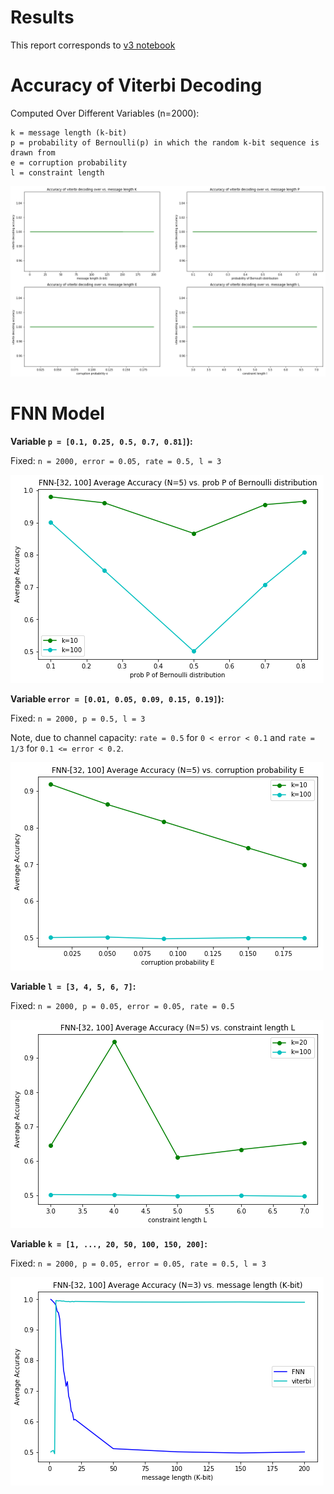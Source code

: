 

# Results

This report corresponds to [v3 notebook](https://github.com/Michael-Tu/radioML/blob/master/notebooks/ecc-v3.ipynb)

# Accuracy of Viterbi Decoding

Computed Over Different Variables (n=2000):

```
k = message length (k-bit)
p = probability of Bernoulli(p) in which the random k-bit sequence is drawn from
e = corruption probability
l = constraint length
```

![viterbi-accuracies](img/v3/viterbi-accuracies.png)

# FNN Model


**Variable `p = [0.1, 0.25, 0.5, 0.7, 0.81]`):**

Fixed: `n = 2000, error = 0.05, rate = 0.5, l = 3`

![exp_p](img/v3/exp_p.png)


**Variable `error = [0.01, 0.05, 0.09, 0.15, 0.19]`):**

Fixed: `n = 2000, p = 0.5, l = 3`

Note, due to channel capacity: `rate = 0.5` for `0 < error < 0.1` and `rate = 1/3` for `0.1 <= error < 0.2`.

![exp_e](img/v3/exp_e.png)

**Variable `l = [3, 4, 5, 6, 7]`:**

Fixed: `n = 2000, p = 0.05, error = 0.05, rate = 0.5`

![exp_l](img/v3/exp_l.png)

**Variable `k = [1, ..., 20, 50, 100, 150, 200]`:**

Fixed: `n = 2000, p = 0.05, error = 0.05, rate = 0.5, l = 3`

![exp_k](img/v3/exp_k.png)


